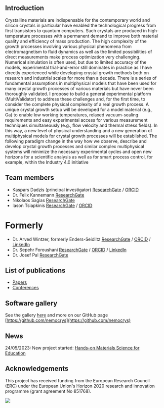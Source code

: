 
## Introduction

Crystalline materials are indispensable for the contemporary world and silicon crystals in particular have enabled the technological progress from first transistors to quantum computers. Such crystals are produced in high-temperature processes with a permanent demand to improve both material quality and efficiency of mass production. The high complexity of the growth processes involving various physical phenomena from electromagnetism to fluid dynamics as well as the limited possibilities of direct measurements make process optimization very challenging. Numerical simulation is often used, but due to limited accuracy of the models, experimental trial-and-error still dominates in practice as I have directly experienced while developing crystal growth methods both on research and industrial scales for more than a decade. There is a series of fundamental assumptions in multiphysical models that have been used for many crystal growth processes of various materials but have never been thoroughly validated. I propose to build a general experimental platform (MultiValidator) to address these challenges and, for the first time, to consider the complete physical complexity of a real growth process. A unique crystal growth setup will be developed for a model material (e.g., Ga) to enable low working temperatures, relaxed vacuum-sealing requirements and easy experimental access for various measurement techniques simultaneously (e.g., flow velocity and thermal stress fields). In this way, a new level of physical understanding and a new generation of multiphysical models for crystal growth processes will be established. The following paradigm change in the way how we observe, describe and develop crystal growth processes and similar complex multiphysical systems will minimize the necessary experimental cycles and open new horizons for a scientific analysis as well as for smart process control, for example, within the Industry 4.0 initiative

## Team members

- Kaspars Dadzis (principal investigator) [ResearchGate](https://www.researchgate.net/profile/Kaspars-Dadzis) / [ORCID](https://orcid.org/0000-0002-0126-7343)
- Dr. Felix Kannemann [ResearchGate](https://www.researchgate.net/profile/Felix-Kannemann)
- Nikolaos Sagias [ResearchGate](https://www.researchgate.net/profile/Nikolaos-Sagias)
- Iason Tsiapkinis [ResearchGate](https://www.researchgate.net/profile/Iason-Tsiapkinis) / [ORCID](https://orcid.org/0000-0002-2934-1904)

# Formerly

- Dr. Arved Wintzer, formerly Enders-Seidlitz [ResearchGate](https://www.researchgate.net/profile/Arved-Wintzer) / [ORCID](https://orcid.org/0000-0002-1458-7872) / [LinkedIn](https://www.linkedin.com/in/arved-wintzer-465830176/)
- Dr. Sepehr Foroushani [ResearchGate](https://www.researchgate.net/profile/Sepehr-Foroushani) / [ORCID](https://orcid.org/0000-0002-9969-2689) / [LinkedIn](https://www.linkedin.com/in/sforoushani/)
- Dr. Josef Pal [ResearchGate](https://www.researchgate.net/profile/Josef-Pal) 


## List of publications

- [Papers](https://nemocrys.github.io/papers/papers.html)
- [Conferences](https://nemocrys.github.io/conferences/conferences.html)

## Software gallery

See the gallery [here](https://nemocrys.github.io/software/software.html) and more on our GitHub page [https://github.com/nemocrys](https://github.com/nemocrys)

## News

24/05/2023: New project started: [Hands-on Materials Science for Education](https://poc-handsome.github.io/)

## Acknowledgements

This project has received funding from the European Research Council (ERC) under the European Union's Horizon 2020 research and innovation programme (grant agreement No 851768).

<img src="https://raw.githubusercontent.com/nemocrys/pyelmer/master/EU-ERC.png">
